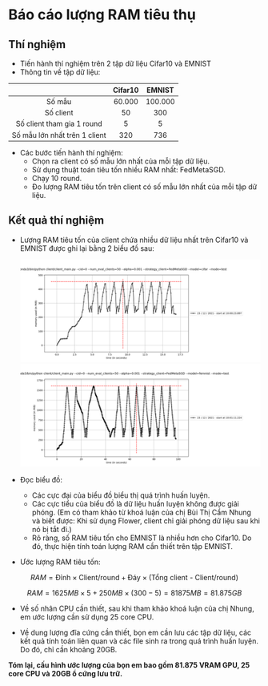 # Báo cáo lượng RAM tiêu thụ

## Thí nghiệm

- Tiến hành thí nghiệm trên 2 tập dữ liệu Cifar10 và EMNIST
- Thông tin về tập dữ liệu:

<center>

|                               | Cifar10 |  EMNIST |
|:-----------------------------:|:-------:|:-------:|
|             Số mẫu            |  60.000 | 100.000 |
|           Số client           |    50   |   300   |
|   Số client tham gia 1 round  |    5    |    5    |
| Số mẫu lớn nhất trên 1 client |   320   |   736   |

</center>

- Các bước tiến hành thí nghiệm:
    - Chọn ra client có số mẫu lớn nhất của mỗi tập dữ liệu.
    - Sử dụng thuật toán tiêu tốn nhiều RAM nhất: FedMetaSGD.
    - Chạy 10 round.
    - Đo lượng RAM tiêu tốn trên client có số mẫu lớn nhất của mỗi tập dữ liệu.

## Kết quả thí nghiệm

- Lượng RAM tiêu tốn của client chứa nhiều dữ liệu nhất trên Cifar10 và EMNIST được ghi lại bằng 2 biểu đồ sau:

    ![Cifar10](cifar.png)
    ![EMNIST](emnist.png)

- Đọc biểu đồ:
    - Các cực đại của biểu đồ biểu thị quá trình huấn luyện.
    - Các cực tiểu của biểu đồ là dữ liệu huấn luyện không được giải phóng. (Em có tham khảo từ khoá luận của chị Bùi Thị Cẩm Nhung và biết được: Khi sử dụng Flower, client chỉ giải phóng dữ liệu sau khi nó bị tắt đi.)
    - Rõ ràng, số RAM tiêu tốn cho EMNIST là nhiều hơn cho Cifar10. Do đó, thực hiện tính toán lượng RAM cần thiết trên tập EMNIST.

- Ước lượng RAM tiêu tốn: 

$$RAM = \text{Đỉnh} \times \text{Client/round} + \text{Đáy}\times \text{(Tổng client - Client/round)}$$

$$RAM = 1625MB\times 5 + 250MB\times(300-5) = 81875MB = 81.875GB$$

- Về số nhân CPU cần thiết, sau khi tham khảo khoá luận của chị Nhung, em ước lượng cần sử dụng 25 core CPU.

- Về dung lượng đĩa cứng cần thiết, bọn em cần lưu các tập dữ liệu, các kết quả tính toán liên quan và các file sinh ra trong quá trình huấn luyện. Do đó, chỉ cần khoảng 20GB.

**Tóm lại, cấu hình ước lượng của bọn em bao gồm 81.875 VRAM GPU, 25 core CPU và 20GB ổ cứng lưu trữ.**